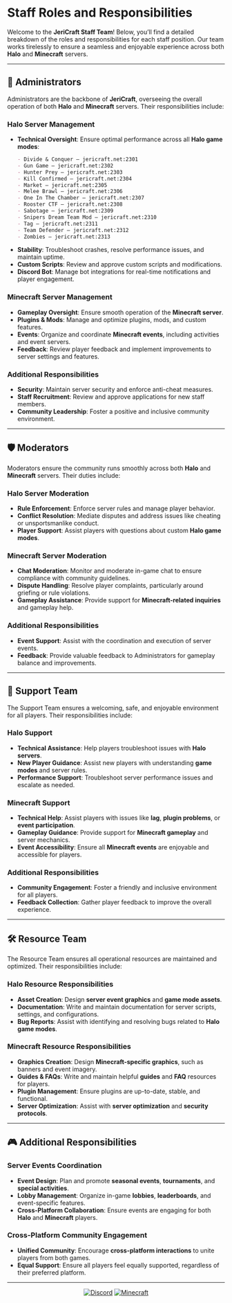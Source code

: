 # Staff Roles and Responsibilities

Welcome to the **JeriCraft Staff Team**! Below, you’ll find a detailed breakdown of the roles and responsibilities for each staff position. Our team works tirelessly to ensure a seamless and enjoyable experience across both **Halo** and **Minecraft** servers.

---

## 👑 Administrators

Administrators are the backbone of **JeriCraft**, overseeing the overall operation of both **Halo** and **Minecraft** servers. Their responsibilities include:

### **Halo Server Management**
- **Technical Oversight**: Ensure optimal performance across all **Halo game modes**:
    ```markdown
    - Divide & Conquer – jericraft.net:2301
    - Gun Game – jericraft.net:2302
    - Hunter Prey – jericraft.net:2303
    - Kill Confirmed – jericraft.net:2304
    - Market – jericraft.net:2305
    - Melee Brawl – jericraft.net:2306
    - One In The Chamber – jericraft.net:2307
    - Rooster CTF – jericraft.net:2308
    - Sabotage – jericraft.net:2309
    - Snipers Dream Team Mod – jericraft.net:2310
    - Tag – jericraft.net:2311
    - Team Defender – jericraft.net:2312
    - Zombies – jericraft.net:2313
    ```
- **Stability**: Troubleshoot crashes, resolve performance issues, and maintain uptime.
- **Custom Scripts**: Review and approve custom scripts and modifications.
- **Discord Bot**: Manage bot integrations for real-time notifications and player engagement.

### **Minecraft Server Management**
- **Gameplay Oversight**: Ensure smooth operation of the **Minecraft server**.
- **Plugins & Mods**: Manage and optimize plugins, mods, and custom features.
- **Events**: Organize and coordinate **Minecraft events**, including activities and event servers.
- **Feedback**: Review player feedback and implement improvements to server settings and features.

### **Additional Responsibilities**
- **Security**: Maintain server security and enforce anti-cheat measures.
- **Staff Recruitment**: Review and approve applications for new staff members.
- **Community Leadership**: Foster a positive and inclusive community environment.

---

## 🛡️ Moderators

Moderators ensure the community runs smoothly across both **Halo** and **Minecraft** servers. Their duties include:

### **Halo Server Moderation**
- **Rule Enforcement**: Enforce server rules and manage player behavior.
- **Conflict Resolution**: Mediate disputes and address issues like cheating or unsportsmanlike conduct.
- **Player Support**: Assist players with questions about custom **Halo game modes**.

### **Minecraft Server Moderation**
- **Chat Moderation**: Monitor and moderate in-game chat to ensure compliance with community guidelines.
- **Dispute Handling**: Resolve player complaints, particularly around griefing or rule violations.
- **Gameplay Assistance**: Provide support for **Minecraft-related inquiries** and gameplay help.

### **Additional Responsibilities**
- **Event Support**: Assist with the coordination and execution of server events.
- **Feedback**: Provide valuable feedback to Administrators for gameplay balance and improvements.

---

## 🌟 Support Team

The Support Team ensures a welcoming, safe, and enjoyable environment for all players. Their responsibilities include:

### **Halo Support**
- **Technical Assistance**: Help players troubleshoot issues with **Halo servers**.
- **New Player Guidance**: Assist new players with understanding **game modes** and server rules.
- **Performance Support**: Troubleshoot server performance issues and escalate as needed.

### **Minecraft Support**
- **Technical Help**: Assist players with issues like **lag**, **plugin problems**, or **event participation**.
- **Gameplay Guidance**: Provide support for **Minecraft gameplay** and server mechanics.
- **Event Accessibility**: Ensure all **Minecraft events** are enjoyable and accessible for players.

### **Additional Responsibilities**
- **Community Engagement**: Foster a friendly and inclusive environment for all players.
- **Feedback Collection**: Gather player feedback to improve the overall experience.

---

## 🛠️ Resource Team

The Resource Team ensures all operational resources are maintained and optimized. Their responsibilities include:

### **Halo Resource Responsibilities**
- **Asset Creation**: Design **server event graphics** and **game mode assets**.
- **Documentation**: Write and maintain documentation for server scripts, settings, and configurations.
- **Bug Reports**: Assist with identifying and resolving bugs related to **Halo game modes**.

### **Minecraft Resource Responsibilities**
- **Graphics Creation**: Design **Minecraft-specific graphics**, such as banners and event imagery.
- **Guides & FAQs**: Write and maintain helpful **guides** and **FAQ** resources for players.
- **Plugin Management**: Ensure plugins are up-to-date, stable, and functional.
- **Server Optimization**: Assist with **server optimization** and **security protocols**.

---

## 🎮 Additional Responsibilities

### **Server Events Coordination**
- **Event Design**: Plan and promote **seasonal events**, **tournaments**, and **special activities**.
- **Lobby Management**: Organize in-game **lobbies**, **leaderboards**, and event-specific features.
- **Cross-Platform Collaboration**: Ensure events are engaging for both **Halo** and **Minecraft** players.

### **Cross-Platform Community Engagement**
- **Unified Community**: Encourage **cross-platform interactions** to unite players from both games.
- **Equal Support**: Ensure all players feel equally supported, regardless of their preferred platform.

---

<center>

[![Discord](https://img.shields.io/discord/1071172977326403634?label=Discord&logo=discord&style=for-the-badge)](https://discord.gg/wuVcM9AZrr)
[![Minecraft](https://img.shields.io/badge/Minecraft-1.20.1-00AF54?style=for-the-badge&logo=curseforge)](jericraft.net)

</center>